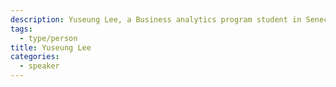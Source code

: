 ```yaml
---
description: Yuseung Lee, a Business analytics program student in Seneca college.
tags:
  - type/person
title: Yuseung Lee
categories:
  - speaker
---
```

